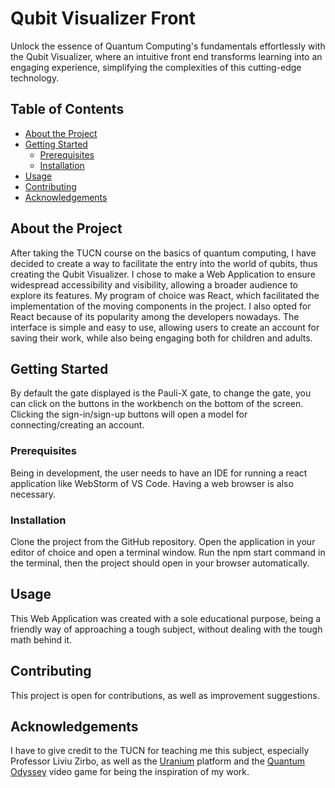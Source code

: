 # Qubit Visualizer Front

Unlock the essence of Quantum Computing's fundamentals effortlessly with the Qubit Visualizer, where an intuitive front end transforms learning into an engaging experience, simplifying the complexities of this cutting-edge technology.

## Table of Contents
- [About the Project](#about-the-project)
- [Getting Started](#getting-started)
  - [Prerequisites](#prerequisites)
  - [Installation](#installation)
- [Usage](#usage)
- [Contributing](#contributing)
- [Acknowledgements](#acknowledgements)

## About the Project

After taking the TUCN course on the basics of quantum computing, I have decided to create a way to facilitate the entry into the world of qubits, thus creating the Qubit Visualizer. I chose to make a Web Application to ensure widespread accessibility and visibility, allowing a broader audience to explore its features. My program of choice was React, which facilitated the implementation of the moving components in the project. I also opted for React because of its popularity among the developers nowadays. The interface is simple and easy to use, allowing users to create an account for saving their work, while also being engaging both for children and adults.

## Getting Started

By default the gate displayed is the Pauli-X gate, to change the gate, you can click on the buttons in the workbench on the bottom of the screen. Clicking the sign-in/sign-up buttons will open a model for connecting/creating an account.

### Prerequisites

Being in development, the user needs to have an IDE for running a react application like
WebStorm of VS Code. Having a web browser is also necessary.
### Installation

Clone the project from the GitHub repository. Open the application in your editor of choice and open a terminal window. Run the npm start command in the terminal, then the project should open in your browser automatically. 

## Usage

This Web Application was created with a sole educational purpose, being a friendly way of approaching a tough subject, without dealing with the tough math behind it.

## Contributing

This project is open for contributions, as well as improvement suggestions.


## Acknowledgements

I have to give credit to the TUCN for teaching me this subject, especially Professor Liviu Zirbo, as well as the [Uranium](https://uranium.transilvania-quantum.org/)  platform and the [Quantum Odyssey](https://www.quarksinteractive.com/)  video game for being the inspiration of my work.
